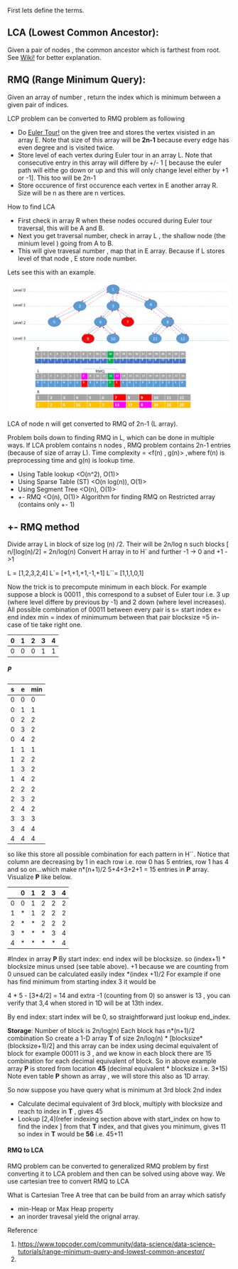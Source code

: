 First lets define the terms.

## LCA (Lowest Common Ancestor):
Given a pair of nodes , the common ancestor which is farthest from root. See [Wiki!](https://en.wikipedia.org/wiki/Lowest_common_ancestor) for better explanation.
## RMQ (Range Minimum Query): 
Given an array of number , return the index which is minimum between a given pair of indices.

LCP problem can be converted to RMQ problem as following
* Do [Euler Tour!](https://en.wikipedia.org/wiki/Eulerian_path) on the given tree and stores the vertex visisted in an array E. Note that size of this array will be __2n-1__ because every edge has even degree and is visited twice.
* Store level of each vertex during Euler tour in an array L. Note that consecutive entry in this array will differe by +/- 1 [ because the euler path will eithe go down or up and this will only change level either by +1 or -1]. This too will be 2n-1
* Store occurence of first occurence each vertex in E another array R. Size will be n as there are n vertices.

How to find LCA

* First check in array R when these nodes occured during Euler tour traversal, this will be A and B.
* Next you get traversal number, check in array L , the shallow node (the minium level ) going from A to B.
* This will give travesal number , map that in E array. Because if L stores level of that node , E store node number.

Lets see this with an example.

![LCA RMQ Euler Tour](euler.png "LCA Example using RMQ")

LCA of node n will get converted to RMQ of 2n-1 (L array).

Problem boils down to finding RMQ in L, which can be done in multiple ways.
If LCA problem contains n nodes , RMQ problem contains 2n-1 entries (because of size of array L).
Time complexity = \<f(n) , g(n)> ,where f(n) is preprocessing time and g(n) is lookup time.

* Using Table lookup \<O(n^2), O(1)>
* Using Sparse Table (ST) \<O(n log(n)), O(1)>
* Using Segment Tree \<O(n), O(1)>
* +- RMQ \<O(n), O(1)> Algorithm for finding RMQ on Restricted array (contains only +- 1)

## +- RMQ method
Divide array L in block of size log (n) /2. Their will be 2n/log n such blocks  [ n/[log(n)/2] = 2n/log(n)
Convert H array in to H` and further -1 -> 0 and +1 ->1

L = [1,2,3,2,4]
L`= [+1,+1,+1,-1,+1]
L``= [1,1,1,0,1]

Now the trick is to precompute minimum in each block.
For example suppose a block is  00011 , this correspond to a subset of Euler tour i.e. 3 up (where level differe by previous by -1) and 2 down (where level increases).
All possible combination of 00011 between every pair is
s= start index
e= end index 
min = index of minimumum between that pair 
blocksize =5
in-case of tie take right one.

|0|1|2|3|4|
|---|---|---|---|---|
|0|0|0|1|1|

##### P
|s|e|min|
|---|---|---|
|0|0|0|
|0|1|1|
|0|2|2|
|0|3|2|
|0|4|2|
|1|1|1|
|1|2|2|
|1|3|2|
|1|4|2|
|2|2|2|
|2|3|2|
|2|4|2|
|3|3|3|
|3|4|4|
|4|4|4|

so like this store all possible combination for each pattern in H``.
Notice that column are decreasing by 1 in each row i.e. row 0 has 5 entries, row 1 has 4 and so on...which make n*(n+1)/2
5+4+3+2+1 = 15 entries in __P__ array.
Visualize __P__ like below.

||0|1|2|3|4|
|---|---|---|---|---|---|
|0|0|1|2|2|2|
|1|*|1|2|2|2|
|2|*|*|2|2|2|
|3|*|*|*|3|4|
|4|*|*|*|*|4|



#Index in array __P__
By start index: end index will be blocksize.
so (index+1) * blocksize minus unsed (see table above). +1 because we are counting from 0
unsued can be calculated easily index *(index +1)/2
For example if one has find minimum from starting index 3 it would be 

4 * 5 - [3*4/2] = 14 and extra -1 (counting from 0) so answer is 13 , you can verify that 3,4 when stored in 1D will be at 13th index.


By end index: start index will be 0, so straightforward just lookup end_index. 

__Storage__:
Number of block is  2n/log(n)
Each block has n*(n+1)/2 combination
So create a 1-D array __T__ of size 2n/log(n) * [blocksize*(blocksize+1)/2] 
and this array can be index using decimal equivalent of block 
for example 00011 is 3 , and we know in each block  there are 15 combination for each decimal equivalent of block.
So in above example array __P__ is stored from location __45__ (decimal equivalent * blocksize i.e. 3*15)
Note even table __P__ shown as array , we will store this also as 1D array.

So now suppose  you have query what is minimum at 3rd block 2nd index

* Calculate decimal equivalent of 3rd block, multiply with blocksize and reach to index in __T__ , gives 45
* Lookup [2,4](refer indexing section above with start_index on how to find the index ] from that __T__ index, and that gives you minimum, gives 11
so index in __T__ would be __56__ i.e. 45+11

 
 


#### RMQ to LCA
RMQ problem can be converted to generalized RMQ problem by first converting it to LCA problem and then can be solved using above way.
We use cartesian tree to convert RMQ to LCA

What is Cartesian Tree
 A tree that can be build from an array which satisfy
* min-Heap or Max Heap property
* an inorder travesal yield the orignal array.



Reference
1. https://www.topcoder.com/community/data-science/data-science-tutorials/range-minimum-query-and-lowest-common-ancestor/
2. 
